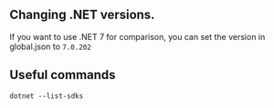 
## Changing .NET versions.
If you want to use .NET 7 for comparison, you can set the version in global.json to `7.0.202`

## Useful commands

`dotnet --list-sdks`